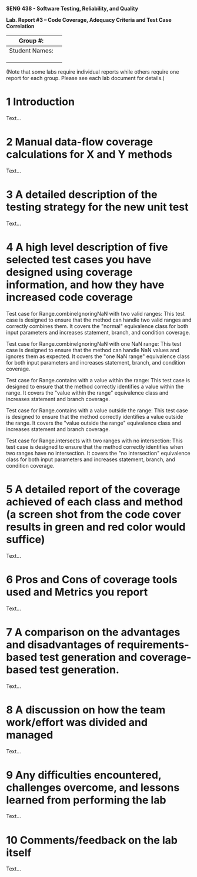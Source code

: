 **SENG 438 - Software Testing, Reliability, and Quality**

**Lab. Report #3 – Code Coverage, Adequacy Criteria and Test Case Correlation**

| Group \#:      |     |
| -------------- | --- |
| Student Names: |     |
|                |     |
|                |     |
|                |     |

(Note that some labs require individual reports while others require one report
for each group. Please see each lab document for details.)

# 1 Introduction

Text…

# 2 Manual data-flow coverage calculations for X and Y methods

Text…

# 3 A detailed description of the testing strategy for the new unit test

Text…

# 4 A high level description of five selected test cases you have designed using coverage information, and how they have increased code coverage

Test case for Range.combineIgnoringNaN with two valid ranges: This test case is designed to ensure that the method can handle two valid ranges and correctly combines them. It covers the "normal" equivalence class for both input parameters and increases statement, branch, and condition coverage.

Test case for Range.combineIgnoringNaN with one NaN range: This test case is designed to ensure that the method can handle NaN values and ignores them as expected. It covers the "one NaN range" equivalence class for both input parameters and increases statement, branch, and condition coverage.

Test case for Range.contains with a value within the range: This test case is designed to ensure that the method correctly identifies a value within the range. It covers the "value within the range" equivalence class and increases statement and branch coverage.

Test case for Range.contains with a value outside the range: This test case is designed to ensure that the method correctly identifies a value outside the range. It covers the "value outside the range" equivalence class and increases statement and branch coverage.

Test case for Range.intersects with two ranges with no intersection: This test case is designed to ensure that the method correctly identifies when two ranges have no intersection. It covers the "no intersection" equivalence class for both input parameters and increases statement, branch, and condition coverage.

# 5 A detailed report of the coverage achieved of each class and method (a screen shot from the code cover results in green and red color would suffice)

Text…

# 6 Pros and Cons of coverage tools used and Metrics you report

Text…

# 7 A comparison on the advantages and disadvantages of requirements-based test generation and coverage-based test generation.

Text…

# 8 A discussion on how the team work/effort was divided and managed

Text…

# 9 Any difficulties encountered, challenges overcome, and lessons learned from performing the lab

Text…

# 10 Comments/feedback on the lab itself

Text…

